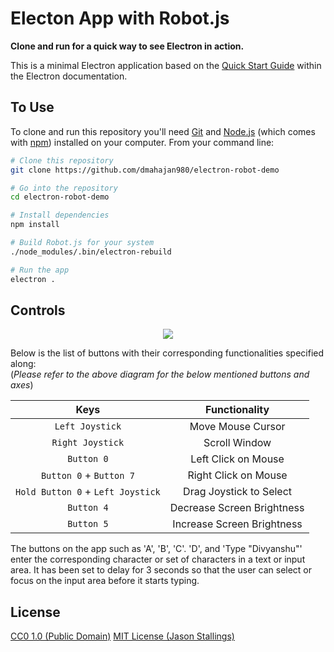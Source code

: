 # Electon App with Robot.js

**Clone and run for a quick way to see Electron in action.**

This is a minimal Electron application based on the [Quick Start Guide](https://electronjs.org/docs/tutorial/quick-start) within the Electron documentation.

## To Use

To clone and run this repository you'll need [Git](https://git-scm.com) and [Node.js](https://nodejs.org/en/download/) (which comes with [npm](http://npmjs.com)) installed on your computer. From your command line:

```bash
# Clone this repository
git clone https://github.com/dmahajan980/electron-robot-demo

# Go into the repository
cd electron-robot-demo

# Install dependencies
npm install

# Build Robot.js for your system
./node_modules/.bin/electron-rebuild

# Run the app
electron .
```

## Controls

<p align="center">
  <img src="https://i.imgur.com/djLxzSD.png">
</p>

Below is the list of buttons with their corresponding functionalities specified along:  
(_Please refer to the above diagram for the below mentioned buttons and axes_)

| Keys | Functionality |
| :---: | :---: |
| `Left Joystick` | Move Mouse Cursor |
| `Right Joystick` | Scroll Window |
| `Button 0` | Left Click on Mouse |
| `Button 0` + `Button 7` | Right Click on Mouse |
| `Hold Button 0` + `Left Joystick` | Drag Joystick to Select |
| `Button 4` | Decrease Screen Brightness |
| `Button 5` | Increase Screen Brightness |

The buttons on the app such as 'A', 'B', 'C'. 'D', and 'Type "Divyanshu"' enter the corresponding character or set of characters in a text or input area. It has been set to delay for 3 seconds so that the user can select or focus on the input area before it starts typing.

## License

[CC0 1.0 (Public Domain)](LICENSE.md)
[MIT License (Jason Stallings)](https://github.com/octalmage/robotjs/blob/master/LICENSE.md)
